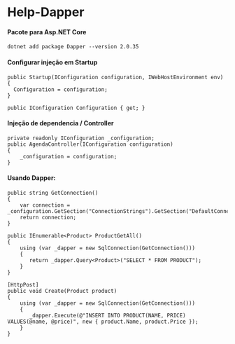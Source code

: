 # Help-Dapper

#### Pacote para Asp.NET Core

```
dotnet add package Dapper --version 2.0.35
```

#### Configurar injeção em Startup

```
public Startup(IConfiguration configuration, IWebHostEnvironment env)
{
  Configuration = configuration;
}

public IConfiguration Configuration { get; }
```


#### Injeção de dependencia / Controller

```
private readonly IConfiguration _configuration;
public AgendaController(IConfiguration configuration)
{
    _configuration = configuration;    
}
```

#### Usando Dapper:

```
public string GetConnection()
{
    var connection = _configuration.GetSection("ConnectionStrings").GetSection("DefaultConnection").Value;
    return connection;
}

public IEnumerable<Product> ProductGetAll() 
{
    using (var _dapper = new SqlConnection(GetConnection()))
    {
       return _dapper.Query<Product>("SELECT * FROM PRODUCT");
    }            
}

[HttpPost]
public void Create(Product product) 
{
    using (var _dapper = new SqlConnection(GetConnection()))
    {
       _dapper.Execute(@"INSERT INTO PRODUCT(NAME, PRICE) VALUES(@name, @price)", new { product.Name, product.Price });
    }            
}

```
